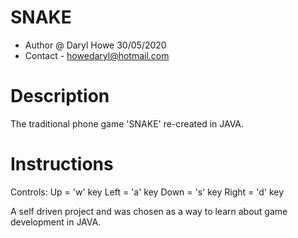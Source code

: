 SNAKE
=====
 * Author @ Daryl Howe 30/05/2020
 * Contact - howedaryl@hotmail.com


Description
============
The traditional phone game 'SNAKE' re-created in JAVA.

Instructions
============ 
Controls:
Up = 'w' key
Left = 'a' key
Down = 's' key
Right = 'd' key

A self driven project and was chosen as a way to learn about game development in JAVA. 